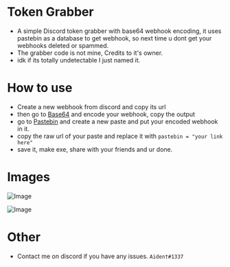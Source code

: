 # Token Grabber
* A simple Discord token grabber with base64 webhook encoding, it uses pastebin as a database to get webhook, so next time u dont get your webhooks deleted or spammed.
* The grabber code is not mine, Credits to it's owner.
* idk if its totally undetectable I just named it.

# How to use
* Create a new webhook from discord and copy its url
* then go to [Base64](https://www.base64encode.org/) and encode your webhook, copy the output
* go to [Pastebin](https://pastebin.com) and create a new paste and put your encoded webhook in it.
* copy the raw url of your paste and replace it with `pastebin = "your link here"`
* save it, make exe, share with your friends and ur done.

# Images 
![Image](https://cdn.discordapp.com/attachments/903247016736477205/903925994350608384/unknown.png)

![Image](https://cdn.discordapp.com/attachments/903247016736477205/903926387419779072/unknown.png)

# Other
* Contact me on discord if you have any issues. `Aiden†#1337`
